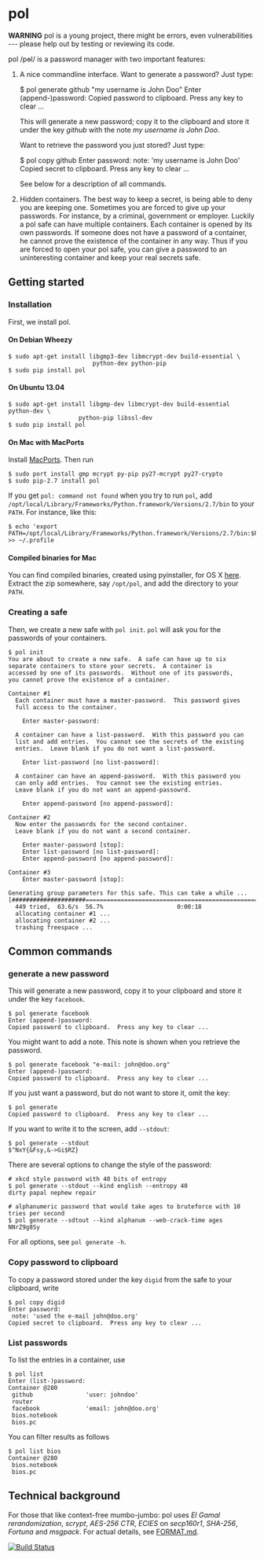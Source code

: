 pol
===

**WARNING** pol is a young project, there might be errors,
even vulnerabilities --- please help out by testing
or reviewing its code.

pol /pɵl/ is a password manager with two important features:

   1. A nice commandline interface.  Want to generate a password?
      Just type:
      
        $ pol generate github "my username is John Doo"
        Enter (append-)password: 
        Copied password to clipboard.  Press any key to clear ...
      
      This will generate a new password; copy it to the clipboard and
      store it under the key *github* with the
      note *my username is John Doo*.
      
      Want to retrieve the password you just stored?  Just type:
      
        $ pol copy github
        Enter password: 
         note: 'my username is John Doo'
        Copied secret to clipboard.  Press any key to clear ...

      See below for a description of all commands.
      
   2. Hidden containers.  The best way to keep a secret, is
      being able to deny you are keeping one.  Sometimes you
      are forced to give up your passwords.  For instance,
      by a criminal, government or employer.
      Luckily a pol safe can have multiple
      containers.  Each container is opened by its own passwords.
      If someone does not have a password of a container, he cannot
      prove the existence of the container in any way.
      Thus if you are forced to open your pol safe, you can give
      a password to an uninteresting container and keep your real
      secrets safe.

Getting started
---------------

### Installation
First, we install pol.

#### On Debian Wheezy

    $ sudo apt-get install libgmp3-dev libmcrypt-dev build-essential \
                            python-dev python-pip
    $ sudo pip install pol

#### On Ubuntu 13.04

    $ sudo apt-get install libgmp-dev libmcrypt-dev build-essential python-dev \
                        python-pip libssl-dev
    $ sudo pip install pol

#### On Mac with MacPorts

Install [MacPorts](http://www.macports.org).  Then run

    $ sudo port install gmp mcrypt py-pip py27-mcrypt py27-crypto
    $ sudo pip-2.7 install pol

If you get `pol: command not found` when you try to run `pol`,
add `/opt/local/Library/Frameworks/Python.framework/Versions/2.7/bin`
to your `PATH`.  For instance, like this:

    $ echo 'export PATH=/opt/local/Library/Frameworks/Python.framework/Versions/2.7/bin:$PATH' >> ~/.profile

#### Compiled binaries for Mac

You can find compiled binaries, created using pyinstaller, for
OS X [here](http://westerbaan.name/~bas/pol/pol-latest.zip).
Extract the zip somewhere, say `/opt/pol`, and add the directory to your `PATH`.

### Creating a safe
Then, we create a new safe with `pol init`.  `pol` will ask you for the
passwords of your containers.

    $ pol init
    You are about to create a new safe.  A safe can have up to six
    separate containers to store your secrets.  A container is
    accessed by one of its passwords.  Without one of its passwords,
    you cannot prove the existence of a container.
    
    Container #1
      Each container must have a master-password.  This password gives
      full access to the container.
    
        Enter master-password: 
    
      A container can have a list-password.  With this password you can
      list and add entries.  You cannot see the secrets of the existing
      entries.  Leave blank if you do not want a list-password.
    
        Enter list-password [no list-password]: 
    
      A container can have an append-password.  With this password you
      can only add entries.  You cannot see the existing entries.
      Leave blank if you do not want an append-passowrd.
    
        Enter append-password [no append-password]: 
    
    Container #2
      Now enter the passwords for the second container.
      Leave blank if you do not want a second container.
    
        Enter master-password [stop]: 
        Enter list-password [no list-password]: 
        Enter append-password [no append-password]: 
    
    Container #3
        Enter master-password [stop]: 
    
    Generating group parameters for this safe. This can take a while ...
    [#####################=========================================================]
      449 tried,  63.6/s  56.7%                     0:00:18
      allocating container #1 ...
      allocating container #2 ...
      trashing freespace ...

Common commands
---------------

### generate a new password

This will generate a new password, copy it to your clipboard and store it under
the key `facebook`.

    $ pol generate facebook
    Enter (append-)password: 
    Copied password to clipboard.  Press any key to clear ...

You might want to add a note.  This note is shown when you retrieve
the password.

    $ pol generate facebook "e-mail: john@doo.org"
    Enter (append-)password: 
    Copied password to clipboard.  Press any key to clear ...

If you just want a password, but do not want to store it, omit the key:

    $ pol generate
    Copied password to clipboard.  Press any key to clear ...

If you want to write it to the screen, add `--stdout`:

    $ pol generate --stdout
    $^NxY{&Fsy,&->Gi$RZ}

There are several options to change the style of the password:

    # xkcd style password with 40 bits of entropy
    $ pol generate --stdout --kind english --entropy 40
    dirty papal nephew repair
    
    # alphanumeric password that would take ages to bruteforce with 10 tries per second
    $ pol generate --sdtout --kind alphanum --web-crack-time ages
    NNrZ9g8Sy

For all options, see `pol generate -h`.

### Copy password to clipboard

To copy a password stored under the key `digid` from the safe to
your clipboard, write

    $ pol copy digid
    Enter password: 
     note: 'used the e-mail john@doo.org'
    Copied secret to clipboard.  Press any key to clear ... 

### List passwords

To list the entries in a container, use

    $ pol list
    Enter (list-)password: 
    Container @280
     github               'user: johndoo'
     router             
     facebook             'email: john@doo.org'
     bios.notebook
     bios.pc

You can filter results as follows

    $ pol list bios
    Container @280
     bios.notebook
     bios.pc

Technical background
--------------------

For those that like context-free mumbo-jumbo: pol
uses *El Gamal rerandomization*, *scrypt*, *AES-256 CTR*,
*ECIES* on *secp160r1*, *SHA-256*, *Fortuna* and *msgpack*.
For actual details, see [FORMAT.md](doc/FORMAT.md).

[![Build Status](https://travis-ci.org/bwesterb/pol.png)](
   https://travis-ci.org/bwesterb/pol)
      
<!-- vim: set shiftwidth=4:tabstop=4:expandtab: -->
